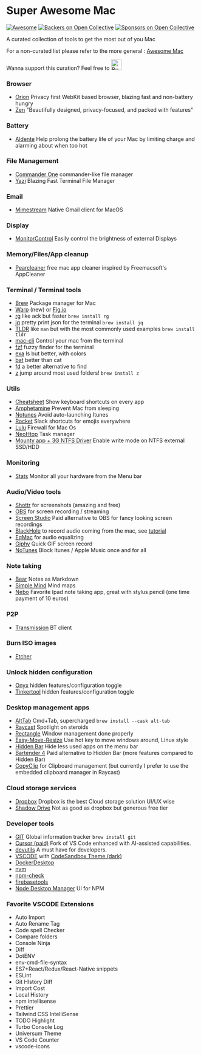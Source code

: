 # Super Awesome Mac
<!--rehype:style=font-size: 38px; border-bottom: 0; display: flex; min-height: 260px; align-items: center; justify-content: center;-->

[![Awesome](https://jaywcjlove.github.io/sb/ico/awesome.svg)](https://github.com/sindresorhus/awesome)
[![Backers on Open Collective](https://opencollective.com/awesome-mac/backers/badge.svg)](#backers) [![Sponsors on Open Collective](https://opencollective.com/awesome-mac/sponsors/badge.svg)](#sponsors)
<!--rehype:style=text-align: center;-->
A curated collection of tools to get the most out of you Mac

For a non-curated list please refer to the more general : [Awesome Mac](https://github.com/jaywcjlove/awesome-mac)

Wanna support this curation? Feel free to <a href='https://ko-fi.com/B0B41QQ7L' target='_blank'><img height='28' style='border:0px;height:28px;' src='https://storage.ko-fi.com/cdn/kofi2.png?v=3' border='0' alt='Buy Me a Coffee at ko-fi.com' /></a>

### Browser
- [Orion](https://browser.kagi.com/) Privacy first WebKit based browser, blazing fast and non-battery hungry
- [Zen](https://zen-browser.app/) "Beautifully designed, privacy-focused, and packed with features"

### Battery
- [Aldente](https://apphousekitchen.com/) Help prolong the battery life of your Mac by limiting charge and alarming about when too hot

### File Management
- [Commander One](https://apps.apple.com/nl/app/commander-one-file-manager/id1035236694?mt=12) commander-like file manager
- [Yazi](https://github.com/sxyazi/yazi) Blazing Fast Terminal File Manager

### Email
- [Mimestream](https://mimestream.com/) Native Gmail client for MacOS

### Display
- [MonitorControl](https://github.com/MonitorControl/MonitorControl) Easily control the brightness of external Displays

### Memory/Files/App cleanup
- [Pearcleaner](https://github.com/alienator88/Pearcleaner) free mac app cleaner inspired by Freemacsoft's AppCleaner

### Terminal / Terminal tools
- [Brew](https://brew.sh/) Package manager for Mac
- [Warp](https://warp.dev/) (new) or [Fig.io](https://fig.io/)
- [rg](https://github.com/BurntSushi/ripgrep) like ack but faster `brew install rg`
- [jq](https://stedolan.github.io/jq/) pretty print json for the terminal `brew install jq`
- [TLDR](https://tldr.sh/) like `man` but with the most commonly used examples `brew install tldr`
- [mac-cli](https://github.com/guarinogabriel/Mac-CLI) Control your mac from the terminal
- [fzf](https://github.com/junegunn/fzf) fuzzy finder for the terminal
- [exa](https://github.com/ogham/exa) ls but better, with colors
- [bat](https://github.com/sharkdp/bat) better than cat
- [fd](https://github.com/sharkdp/fd) a better alternative to find
- [z](https://github.com/rupa/z) jump around most used folders! `brew install z`

### Utils
- [Cheatsheet](https://www.mediaatelier.com/CheatSheet/) Show keyboard shortcuts on every app
- [Amphetamine](https://apps.apple.com/us/app/amphetamine/id937984704) Prevent Mac from sleeping
- [Notunes](https://github.com/tombonez/noTunes) Avoid auto-launching Itunes
- [Rocket](https://matthewpalmer.net/rocket/) Slack shortcuts for emojis everywhere
- [Lulu](https://github.com/objective-see/LuLu) Firewall for Mac Os
- [NeoHtop](https://github.com/Abdenasser/neohtop) Task manager
- [Mounty app + 3G NTFS Driver](https://mounty.app/) Enable write mode on NTFS external SSD/HDD

### Monitoring
- [Stats](https://github.com/exelban/stats) Monitor all your hardware from the Menu bar

### Audio/Video tools
- [Shottr](https://shottr.cc/) for screenshots (amazing and free)
- [OBS](https://obsproject.com/download) for screen recording / streaming
- [Screen Studio](https://www.screen.studio/) Paid alternative to OBS for fancy looking screen recordings
- [BlackHole](https://existential.audio/blackhole/) to record audio coming from the mac, see [tutorial](https://www.youtube.com/watch?v=n-ECXna1hiY)
- [EqMac](https://eqmac.app/) for audio equalizing
- [Giphy](https://apps.apple.com/us/app/giphy-capture-the-gif-maker/id668208984?mt=12) Quick GIF screen record
- [NoTunes](https://github.com/tombonez/noTunes) Block Itunes / Apple Music once and for all

### Note taking
- [Bear](https://apps.apple.com/it/app/bear-markdown-notes/id1091189122?l=en&mt=12) Notes as Markdown
- [Simple Mind](https://simplemind.eu/download/) Mind maps
- [Nebo](https://www.nebo.app/) Favorite Ipad note taking app, great with stylus pencil (one time payment of 10 euros)

### P2P
- [Transmission](https://transmissionbt.com/) BT client

### Burn ISO images
- [Etcher](https://www.balena.io/etcher#download-etcher)

### Unlock hidden configuration
- [Onyx](https://www.titanium-software.fr/en/onyx.html) hidden features/configuration toggle
- [Tinkertool](https://www.bresink.com/osx/TinkerTool.html) hidden features/configuration toggle

### Desktop management apps
- [AltTab](https://alt-tab-macos.netlify.app/) Cmd+Tab, supercharged `brew install --cask alt-tab`
- [Raycast](https://raycast.com) Spotlight on steroids
- [Rectangle](https://rectangleapp.com/) Window management done properly
- [Easy-Move-Resize](https://github.com/dmarcotte/easy-move-resize) Use hot key to move windows around, Linux style
- [Hidden Bar](https://apps.apple.com/us/app/hidden-bar/id1452453066?mt=12) Hide less used apps on the menu bar
- [Bartender 4](https://www.macbartender.com/) Paid alternative to Hidden Bar (more features compared to Hidden Bar)
- [CopyClip](https://apps.apple.com/nl/app/copyclip-clipboard-history/id595191960?mt=12) for Clipboard management (but currently I prefer to use the embedded clipboard manager in Raycast)

### Cloud storage services
- [Dropbox](http://dropbox.com/) Dropbox is the best Cloud storage solution UI/UX wise
- [Shadow Drive](https://shadow.tech/drive/) Not as good as dropbox but generous free tier

### Developer tools
- [GIT](https://git-scm.com/) Global information tracker  `brew install git`
- [Cursor (paid)](https://www.cursor.com/) Fork of VS Code enhanced with AI-assisted capabilities.
- [devutils](https://devutils.com/) A must have for developers.
- [VSCODE](https://code.visualstudio.com/download) with [CodeSandbox Theme (dark)](https://marketplace.visualstudio.com/items?itemName=ngryman.codesandbox-theme)
- [DockerDesktop](https://www.docker.com/products/docker-desktop/)
- [nvm](https://github.com/nvm-sh/nvm#install--update-script)
- [npm-check](https://www.npmjs.com/package/npm-check)
- [firebasetools](https://firebase.google.com/docs/cli#install-cli-mac-linux)
- [Node Desktop Manager](https://720kb.github.io/ndm/) UI for NPM

### Favorite VSCODE Extensions
- Auto Import
- Auto Rename Tag
- Code spell Checker
- Compare folders
- Console Ninja
- Diff
- DotENV
- env-cmd-file-syntax
- ES7+React/Redux/React-Native snippets
- ESLint
- Git HIstory Diff
- Import Cost
- Local History
- npm intellisense
- Prettier
- Tailwind CSS IntelliSense
- TODO Highlight
- Turbo Console Log
- Universum Theme
- VS Code Counter
- vscode-icons
